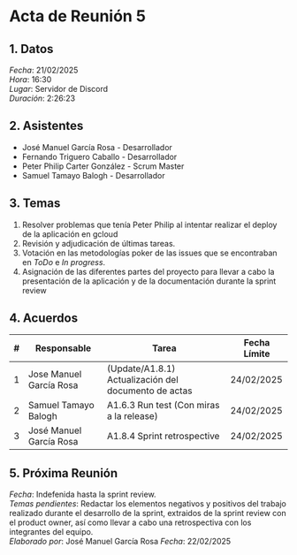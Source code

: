 # Acta de Reunión 5

## 1. Datos
*Fecha*: 21/02/2025  
*Hora*: 16:30  
*Lugar*: Servidor de Discord  
*Duración*: 2:26:23

## 2. Asistentes
- José Manuel García Rosa - Desarrollador
- Fernando Triguero Caballo - Desarrollador
- Peter Philip Carter González - Scrum Master
- Samuel Tamayo Balogh - Desarrollador

## 3. Temas
1. Resolver problemas que tenía Peter Philip al intentar realizar el deploy de la aplicación en gcloud
2. Revisión y adjudicación de últimas tareas.
3. Votación en las metodologías poker de las issues que se encontraban en _ToDo_ e _In progress_.
5. Asignación de las diferentes partes del proyecto para llevar a cabo la presentación de la aplicación y de la documentación durante la sprint review

## 4. Acuerdos
| #  | Responsable | Tarea | Fecha Límite |
|----|------------|-------|--------------|
| 1  | Jose Manuel  García Rosa | (Update/A1.8.1) Actualización del documento de actas | 24/02/2025 |
| 2  | Samuel Tamayo Balogh | A1.6.3 Run test (Con miras a la release) | 24/02/2025 |
| 3  | José Manuel García Rosa | A1.8.4 Sprint retrospective | 24/02/2025 |


## 5. Próxima Reunión
*Fecha*: Indefenida hasta la sprint review.  
*Temas pendientes*:  Redactar los elementos negativos y positivos del trabajo realizado durante el desarrollo de la sprint, extraidos de la sprint review con el product owner, así como llevar a cabo una retrospectiva con los integrantes del equipo.  
*Elaborado por*: José Manuel García Rosa 
*Fecha*: 22/02/2025